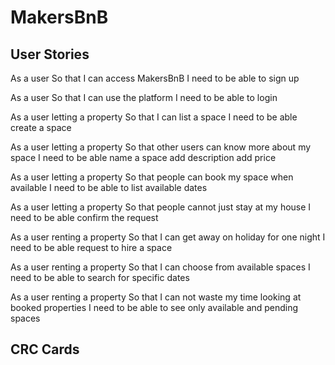 # MakersBnB

## User Stories

As a user
So that I can access MakersBnB
I need to be able to sign up

As a user
So that I can use the platform
I need to be able to login

As a user letting a property 
So that I can list a space
I need to be able create a space

As a user letting a property 
So that other users can know more about my space
I need to be able name a space
                  add description
                  add price 

As a user letting a property 
So that people can book my space when available
I need to be able to list available dates 

As a user letting a property 
So that people cannot just stay at my house
I need to be able confirm the request

As a user renting a property
So that I can get away on holiday for one night
I need to be able request to hire a space

As a user renting a property
So that I can choose from available spaces
I need to be able to search for specific dates 

As a user renting a property 
So that I can not waste my time looking at booked properties 
I need to be able to see only available and pending spaces


## CRC Cards